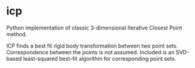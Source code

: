 # icp
Python implementation of classic 3-dimensional Iterative Closest Point method.

ICP finds a best fit rigid body transformation between two point sets.  
Correspondence between the points is not assumed. 
Included is an SVD-based least-squared best-fit algorithm for corresponding point sets.

